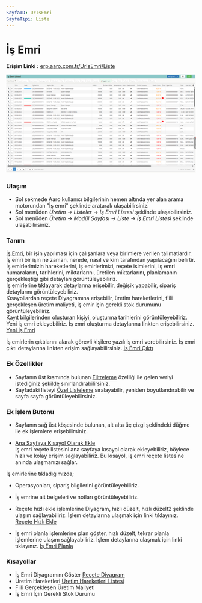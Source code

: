 ```yaml
---
SayfaID: UrIsEmri
SayfaTipi: Liste
---
```


# İş Emri

**Erişim Linki :** [erp.aaro.com.tr/UrIsEmri/Liste](erp.aaro.com.tr/UrIsEmri/Liste)

[![Image](../Uretim/isemrilistesi.png)](Uretim)

### Ulaşım 

- Sol sekmede Aaro kullanıcı bilgilerinin hemen altında yer alan arama motorundan "İş emri" şeklinde aratarak ulaşabilirsiniz.
- Sol menüden *Üretim -> Listeler -> İş Emri Listesi* şeklinde ulaşabilirsiniz. 
- Sol menüden *Üretim -> Modül Sayfası -> Liste -> İş Emri Listesi* şeklinde ulaşabilirsiniz. 

### Tanım

[İş Emri](../Uretim/IsEmri.md),  bir işin yapılması için çalışanlara veya birimlere verilen talimatlardır.  
İş emri bir işin ne zaman, nerede, nasıl ve kim tarafından yapılacağını belirtir.
İş emirlerimizin hareketlerini, iş emirlerimizi, reçete isimlerini, iş emri numaralarını, tarihlerini, miktarlarını, üretilen miktarlarını, planlamanın gerçekleştiği gibi detayları görüntüleyebiliriz.  
İş emirlerine tıklayarak detaylarına erişebilir, değişik yapabilir, sipariş detaylarını görüntüleyebiliriz.  
Kısayollardan reçete Diyagramına erişebilir, üretim hareketlerini, fiili gerçekleşen üretim maliyeti, iş emir için gerekli stok durumunu görüntüleyebiliriz.  
Kayıt bilgilerinden oluşturan kişiyi, oluşturma tarihlerini görüntüleyebiliriz.  
Yeni iş emri ekleyebiliriz. İş emri oluşturma detaylarına linkten erişebilirsiniz. [Yeni İş Emri](../Uretim/YeniIsEmri.md)

İş emirlerin çıktılarını alarak görevli kişilere yazılı iş emri verebilirsiniz.
İş emri çıktı detaylarına linkten erişim sağlayabilirsiniz. [İş Emri Çıktı](../Uretim/IsEmriCikti.md)
 
### Ek Özellikler 

- Sayfanın üst kısmında bulunan [Filtreleme](../TemelOzellikler/SayfaKisitlari.md) özelliği ile gelen veriyi istediğiniz şekilde sınırlandırabilirsiniz.
- Sayfadaki listeyi [Özel Listeleme](../TemelOzellikler/ListeNesnesi.md) sıralayabilir, yeniden boyutlandırabilir ve sayfa sayfa görüntüleyebilirsiniz.

### Ek İşlem Butonu

- Sayfanın sağ üst köşesinde bulunan, alt alta üç çizgi şeklindeki düğme ile ek işlemlere erişebilirsiniz.

- [Ana Sayfaya Kısayol Olarak Ekle](../TemelOzellikler/KisaYollaraEkleme.md)  
	İş emri reçete listesini ana sayfaya kısayol olarak ekleyebiliriz, böylece hızlı ve kolay erişim sağlayabiliriz.
	Bu kısayol, iş emri reçete listesine anında ulaşmanızı sağlar.

İş emirlerine tıkladığımızda;
- Operasyonları, sipariş bilgilerini görüntüleyebiliriz.
- İş emrine ait belgeleri ve notları görüntüleyebiliriz.
- Reçete hızlı ekle işlemlerine Diyagram, hızlı düzelt, hızlı düzelt2 şeklinde ulaşım sağlayabiliriz. 
	İşlem detaylarına ulaşmak için linki tıklayınız. [Reçete Hızlı Ekle](../Uretim/ReceteHizliEkle.md)  
 
- İş emri planla işlemlerine plan göster, hızlı düzelt, tekrar planla işlemlerine ulaşım sağlayabiliriz.
	İşlem detaylarına ulaşmak için linki tıklayınız. [İş Emri Planla](../Uretim/IsEmriPlanla.md)

### Kısayollar

- İş Emri Diyagramını Göster [Reçete Diyagram](../Uretim/ReceteDiyagram.md)
- Üretim Hareketleri [Üretim Hareketleri Listesi](../Uretim/UretimHareketleriListesi.md)
- Fiili Gerçekleşen Üretim Maliyeti 
- İş Emri İçin Gerekli Stok Durumu
